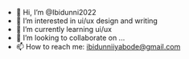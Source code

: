 - 👋 Hi, I’m @Ibidunni2022
- 👀 I’m interested in ui/ux design and writing
- 🌱 I’m currently learning ui/ux
- 💞️ I’m looking to collaborate on ...
- 📫 How to reach me: ibidunniiyabode@gmail.com

<!---
Ibidunni2022/Ibidunni2022 is a ✨ special ✨ repository because its `README.md` (this file) appears on your GitHub profile.
You can click the Preview link to take a look at your changes.
--->

